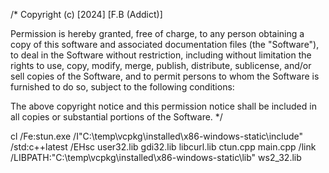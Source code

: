 /* Copyright (c) [2024] [F.B (Addict)]

Permission is hereby granted, free of charge, to any person obtaining a copy of this software and associated documentation files (the "Software"), to deal in the Software without restriction, including without limitation the rights to use, copy, modify, merge, publish, distribute, sublicense, and/or sell copies of the Software, and to permit persons to whom the Software is furnished to do so, subject to the following conditions:

The above copyright notice and this permission notice shall be included in all copies or substantial portions of the Software. */

cl /Fe:stun.exe /I"C:\temp\vcpkg\installed\x86-windows-static\include" /std:c++latest /EHsc user32.lib gdi32.lib libcurl.lib ctun.cpp main.cpp /link /LIBPATH:"C:\temp\vcpkg\installed\x86-windows-static\lib" ws2_32.lib
